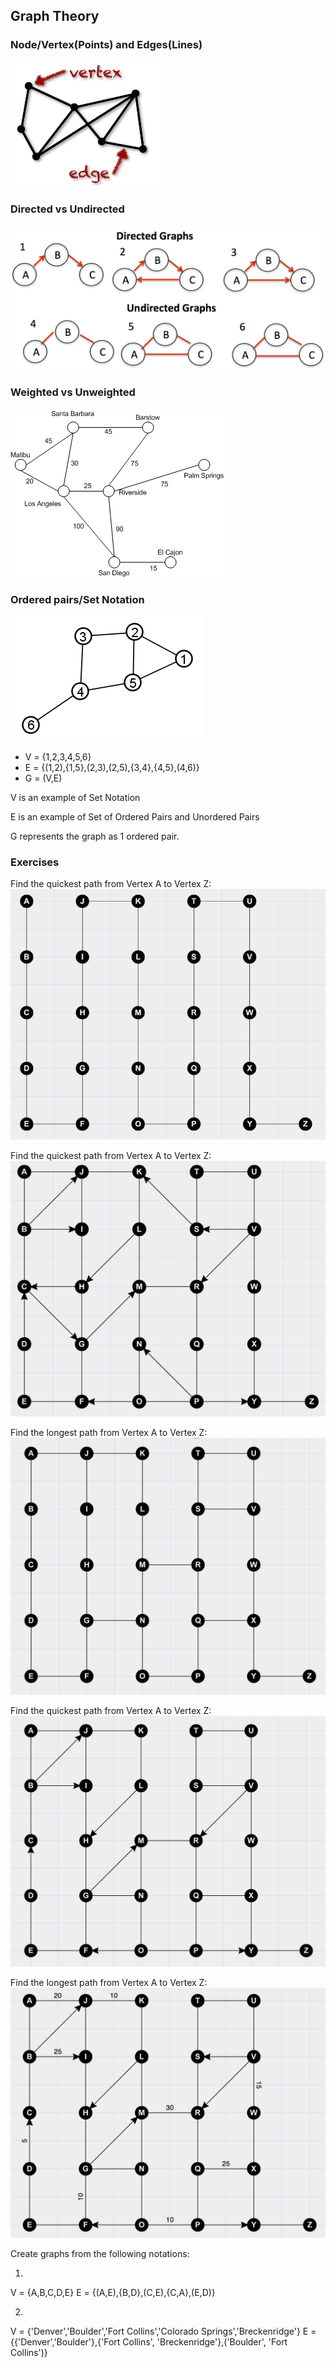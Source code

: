 ## Graph Theory

### Node/Vertex(Points) and Edges(Lines)

![vertexAndEdge](vertexAndEdge.png)

### Directed vs Undirected
![directedAndUndirected](directedAndUndirected.png)

### Weighted vs Unweighted
![weightedAndUnweighted](weightedAndUnweighted.gif)

### Ordered pairs/Set Notation
![sixNodeGraph](sixNodeGraph.jpg)

- V = {1,2,3,4,5,6}
- E = {(1,2),{1,5},(2,3),(2,5),{3,4},{4,5},(4,6)}
- G = (V,E)

V is an example of Set Notation

E is an example of Set of Ordered Pairs and Unordered Pairs

G represents the graph as 1 ordered pair.

### Exercises
Find the quickest path from Vertex A to Vertex Z:
![img1](exerciseImages/img1.png)

Find the quickest path from Vertex A to Vertex Z:
![img2](exerciseImages/img2.png)

Find the longest path from Vertex A to Vertex Z:
![img3](exerciseImages/img3.png)

Find the quickest path from Vertex A to Vertex Z:
![img4](exerciseImages/img4.png)

Find the longest path from Vertex A to Vertex Z:
![img5](exerciseImages/img5.png)

Create graphs from the following notations:

1.
V = {A,B,C,D,E}
E = {(A,E),{B,D},(C,E),{C,A},(E,D)}

2.
V = {'Denver','Boulder','Fort Collins','Colorado Springs','Breckenridge'}
E = {{'Denver','Boulder'},{'Fort Collins', 'Breckenridge'},('Boulder', 'Fort Collins')}
